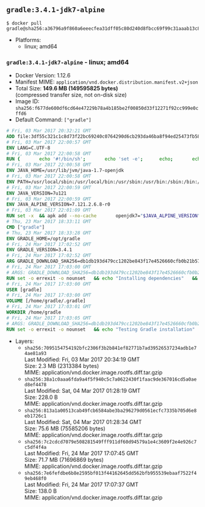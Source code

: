 ## `gradle:3.4.1-jdk7-alpine`

```console
$ docker pull gradle@sha256:a36796a9f860a6eeecfea31dff05c80d240d8fbcc69f99c31aaab13c8ad5bf85
```

-	Platforms:
	-	linux; amd64

### `gradle:3.4.1-jdk7-alpine` - linux; amd64

-	Docker Version: 1.12.6
-	Manifest MIME: `application/vnd.docker.distribution.manifest.v2+json`
-	Total Size: **149.6 MB (149595825 bytes)**  
	(compressed transfer size, not on-disk size)
-	Image ID: `sha256:f677de600df6cd64e47229b78a4b185be2f00850d33f12271f92cc999e0cffd6`
-	Default Command: `["gradle"]`

```dockerfile
# Fri, 03 Mar 2017 20:32:21 GMT
ADD file:3df55c321c1c8d73f22bc69240c0764290d6cb293da46ba8f94ed25473fb5853 in / 
# Fri, 03 Mar 2017 22:00:57 GMT
ENV LANG=C.UTF-8
# Fri, 03 Mar 2017 22:00:58 GMT
RUN { 		echo '#!/bin/sh'; 		echo 'set -e'; 		echo; 		echo 'dirname "$(dirname "$(readlink -f "$(which javac || which java)")")"'; 	} > /usr/local/bin/docker-java-home 	&& chmod +x /usr/local/bin/docker-java-home
# Fri, 03 Mar 2017 22:00:58 GMT
ENV JAVA_HOME=/usr/lib/jvm/java-1.7-openjdk
# Fri, 03 Mar 2017 22:00:58 GMT
ENV PATH=/usr/local/sbin:/usr/local/bin:/usr/sbin:/usr/bin:/sbin:/bin:/usr/lib/jvm/java-1.7-openjdk/jre/bin:/usr/lib/jvm/java-1.7-openjdk/bin
# Fri, 03 Mar 2017 22:00:59 GMT
ENV JAVA_VERSION=7u121
# Fri, 03 Mar 2017 22:00:59 GMT
ENV JAVA_ALPINE_VERSION=7.121.2.6.8-r0
# Fri, 03 Mar 2017 22:01:09 GMT
RUN set -x 	&& apk add --no-cache 		openjdk7="$JAVA_ALPINE_VERSION" 	&& [ "$JAVA_HOME" = "$(docker-java-home)" ]
# Thu, 23 Mar 2017 18:33:11 GMT
CMD ["gradle"]
# Thu, 23 Mar 2017 18:33:28 GMT
ENV GRADLE_HOME=/opt/gradle
# Fri, 24 Mar 2017 17:02:52 GMT
ENV GRADLE_VERSION=3.4.1
# Fri, 24 Mar 2017 17:02:52 GMT
ARG GRADLE_DOWNLOAD_SHA256=db1db193d479cc1202be843f17e4526660cfb0b21b57d62f3a87f88c878af9b2
# Fri, 24 Mar 2017 17:03:00 GMT
# ARGS: GRADLE_DOWNLOAD_SHA256=db1db193d479cc1202be843f17e4526660cfb0b21b57d62f3a87f88c878af9b2
RUN set -o errexit -o nounset 	&& echo "Installing dependencies" 	&& apk add --no-cache 		bash 		libstdc++ 		&& echo "Installing build dependencies" 	&& apk add --no-cache --virtual .build-deps 		ca-certificates 		openssl 		unzip 		&& echo "Downloading Gradle" 	&& wget -O gradle.zip "https://services.gradle.org/distributions/gradle-${GRADLE_VERSION}-bin.zip" 		&& echo "Checking download hash" 	&& echo "${GRADLE_DOWNLOAD_SHA256} *gradle.zip" | sha256sum -c - 		&& echo "Installing Gradle" 	&& unzip gradle.zip 	&& rm gradle.zip 	&& mkdir /opt 	&& mv "gradle-${GRADLE_VERSION}" "${GRADLE_HOME}/" 	&& ln -s "${GRADLE_HOME}/bin/gradle" /usr/bin/gradle 		&& apk del .build-deps 		&& echo "Adding gradle user and group" 	&& addgroup -S -g 1000 gradle 	&& adduser -D -S -G gradle -u 1000 -s /bin/ash gradle 	&& mkdir /home/gradle/.gradle 	&& chown -R gradle:gradle /home/gradle
# Fri, 24 Mar 2017 17:03:00 GMT
USER [gradle]
# Fri, 24 Mar 2017 17:03:00 GMT
VOLUME [/home/gradle/.gradle]
# Fri, 24 Mar 2017 17:03:01 GMT
WORKDIR /home/gradle
# Fri, 24 Mar 2017 17:03:05 GMT
# ARGS: GRADLE_DOWNLOAD_SHA256=db1db193d479cc1202be843f17e4526660cfb0b21b57d62f3a87f88c878af9b2
RUN set -o errexit -o nounset 	&& echo "Testing Gradle installation" 	&& gradle --version
```

-	Layers:
	-	`sha256:7095154754192bfc2306f3b2b841ef82771b7ad39526537234adb1e74ae81a93`  
		Last Modified: Fri, 03 Mar 2017 20:34:19 GMT  
		Size: 2.3 MB (2313384 bytes)  
		MIME: application/vnd.docker.image.rootfs.diff.tar.gzip
	-	`sha256:38a1c0aaa6fda9a4f5f940c5c7a0622430f1faac9de367016cd5a0aed8ef4478`  
		Last Modified: Sat, 04 Mar 2017 01:28:19 GMT  
		Size: 228.0 B  
		MIME: application/vnd.docker.image.rootfs.diff.tar.gzip
	-	`sha256:813a1a00513cab49fcb6584abe3ba296279d0561ecfc7335b705d6e8eb1726c1`  
		Last Modified: Sat, 04 Mar 2017 01:28:34 GMT  
		Size: 75.6 MB (75585206 bytes)  
		MIME: application/vnd.docker.image.rootfs.diff.tar.gzip
	-	`sha256:7c2cdcd7079e508281549fff911df60d94579a1e4c3609f2e4e926c7c5df4f4a`  
		Last Modified: Fri, 24 Mar 2017 17:07:45 GMT  
		Size: 71.7 MB (71696869 bytes)  
		MIME: application/vnd.docker.image.rootfs.diff.tar.gzip
	-	`sha256:7e6fefdbe6b8e2595bf013f44162645dd562bfb955539ebaaf7522f49eb468f0`  
		Last Modified: Fri, 24 Mar 2017 17:07:37 GMT  
		Size: 138.0 B  
		MIME: application/vnd.docker.image.rootfs.diff.tar.gzip
